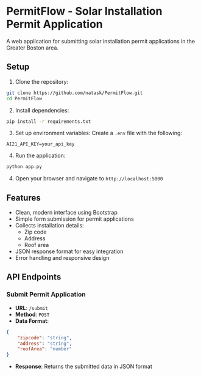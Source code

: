 # PermitFlow - Solar Installation Permit Application

A web application for submitting solar installation permit applications in the Greater Boston area.

## Setup

1. Clone the repository:
```bash
git clone https://github.com/natask/PermitFlow.git
cd PermitFlow
```

2. Install dependencies:
```bash
pip install -r requirements.txt
```

3. Set up environment variables:
Create a `.env` file with the following:
```
AI21_API_KEY=your_api_key
```

4. Run the application:
```bash
python app.py
```

4. Open your browser and navigate to `http://localhost:5000`

## Features

- Clean, modern interface using Bootstrap
- Simple form submission for permit applications
- Collects installation details:
  - Zip code
  - Address
  - Roof area
- JSON response format for easy integration
- Error handling and responsive design

## API Endpoints

### Submit Permit Application
- **URL**: `/submit`
- **Method**: `POST`
- **Data Format**:
```json
{
    "zipcode": "string",
    "address": "string",
    "roofArea": "number"
}
```
- **Response**: Returns the submitted data in JSON format
